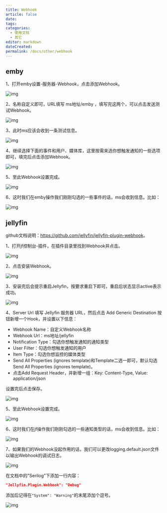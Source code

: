 ```yaml
---
title: Webhook
article: false
date: 
tags:
categories: 
  - 使用文档
  - 其它
editor: markdown
dateCreated: 
permalink: /docs/other/webhook
---
```


## emby

1、打开emby设置-服务器-Webhook，点击添加Webhook。

![img](./images/0601.png)

2、名称自定义即可，URL填写 ms地址/emby ，填写完这两个，可以点击发送测试Webhook。

![img](./images/0602.png)

3、此时ms应该会收到一条测试信息。

![img](./images/0603.png)

4、继续选择下面的事件和用户、媒体库，这里按需来选你想触发通知的一些选项即可，填完后点击添加Webhook。

![img](./images/0604.png)

5、至此Webhook设置完成。

![img](./images/0605.png)

6、这时我们在emby操作我们刚刚勾选的一些事件的话，ms会收到信息。比如：

![img](./images/0606.png)


## jellyfin

github文档说明：<https://github.com/jellyfin/jellyfin-plugin-webhook>。

1、打开jf控制台-插件，在插件目录里找到Webhook并点击。

![img](./images/0607.png)

2、点击安装Webhook。

![img](./images/0608.png)

3、安装完后会提示重启Jellyfin，按要求重启下即可，重启后状态显示active表示成功。

![img](./images/0609.png)

4、Server Url 填写 Jellyfin 服务器 URL，然后点击 Add Generic Destination 按钮新增一个Hook，并设置以下信息：

- Webhook Name：自定义Webhook名称
- Webhook Url：ms地址/jellyfin
- Notification Type：勾选你想触发通知的通知类型
- User Filter：勾选你想触发通知的用户
- Item Type：勾选你想监控的媒体类型
- Send All Properties (ignores template)和Template二选一即可，默认勾选Send All Properties (ignores template)。
- 点击Add Request Header，并新增一组：Key: Content-Type, Value: application/json

设置完后点击保存。

![img](./images/0610.png)

5、至此Webhook设置完成。

![img](./images/0611.png)

6、这时我们在jf操作我们刚刚勾选的一些通知类型的话，ms会收到信息。比如：

![img](./images/0612.png)

7、如果我们的Webhook没起作用的话，我们可以更改logging.default.json文件以输出Webhook的调试日志。

![img](./images/0613.png)

在文档中的"Serilog"下添加一行内容：

```json
"Jellyfin.Plugin.Webhook": "Debug"
```

添加后记得在`"System": "Warning"`的末尾添加个逗号。

![img](./images/0614.png)
